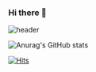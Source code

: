 ### Hi there 👋

![header](https://capsule-render.vercel.app/api?type=transparent&color=auto&height=300&section=header&text=KimMing&fontSize=90)

![Anurag's GitHub stats](https://github-readme-stats.vercel.app/api?username=shfkd123&show_icons=true&theme=radical)

[![Hits](https://hits.seeyoufarm.com/api/count/incr/badge.svg?url=https%3A%2F%2Fgithub.com%2Fshfkd123%2Fshfkd123&count_bg=%238B85F7&title_bg=%237E92E7&icon=googlecloud.svg&icon_color=%23FFFFFF&title=hits&edge_flat=true)](https://hits.seeyoufarm.com)

<!--
**shfkd123/shfkd123** is a ✨ _special_ ✨ repository because its `README.md` (this file) appears on your GitHub profile.

Here are some ideas to get you started:

- 🔭 I’m currently working on ...
- 🌱 I’m currently learning ...
- 👯 I’m looking to collaborate on ...
- 🤔 I’m looking for help with ...
- 💬 Ask me about ...
- 📫 How to reach me: ...
- 😄 Pronouns: ...
- ⚡ Fun fact: ...
-->

